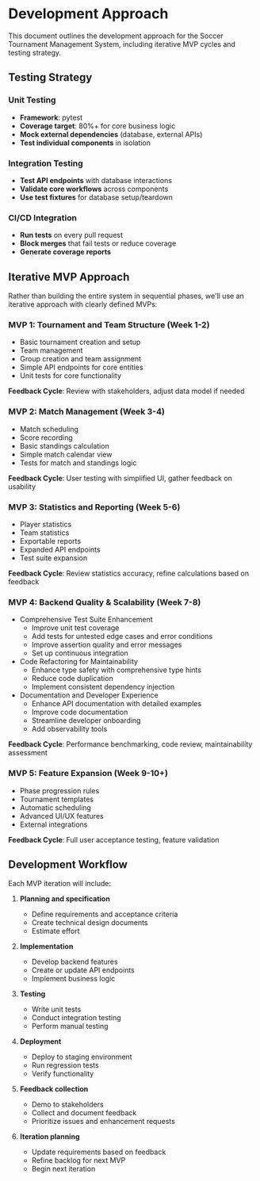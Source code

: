 # Development Approach

This document outlines the development approach for the Soccer Tournament Management System, including iterative MVP cycles and testing strategy.

## Testing Strategy

### Unit Testing
- **Framework**: pytest
- **Coverage target**: 80%+ for core business logic
- **Mock external dependencies** (database, external APIs)
- **Test individual components** in isolation

### Integration Testing
- **Test API endpoints** with database interactions
- **Validate core workflows** across components
- **Use test fixtures** for database setup/teardown

### CI/CD Integration
- **Run tests** on every pull request
- **Block merges** that fail tests or reduce coverage
- **Generate coverage reports**

## Iterative MVP Approach

Rather than building the entire system in sequential phases, we'll use an iterative approach with clearly defined MVPs:

### MVP 1: Tournament and Team Structure (Week 1-2)
- Basic tournament creation and setup
- Team management
- Group creation and team assignment
- Simple API endpoints for core entities
- Unit tests for core functionality

**Feedback Cycle**: Review with stakeholders, adjust data model if needed

### MVP 2: Match Management (Week 3-4)
- Match scheduling
- Score recording
- Basic standings calculation
- Simple match calendar view
- Tests for match and standings logic

**Feedback Cycle**: User testing with simplified UI, gather feedback on usability

### MVP 3: Statistics and Reporting (Week 5-6)
- Player statistics
- Team statistics
- Exportable reports
- Expanded API endpoints
- Test suite expansion

**Feedback Cycle**: Review statistics accuracy, refine calculations based on feedback

### MVP 4: Backend Quality & Scalability (Week 7-8)
- Comprehensive Test Suite Enhancement
  - Improve unit test coverage
  - Add tests for untested edge cases and error conditions
  - Improve assertion quality and error messages
  - Set up continuous integration
- Code Refactoring for Maintainability
  - Enhance type safety with comprehensive type hints
  - Reduce code duplication
  - Implement consistent dependency injection
- Documentation and Developer Experience
  - Enhance API documentation with detailed examples
  - Improve code documentation
  - Streamline developer onboarding
  - Add observability tools

**Feedback Cycle**: Performance benchmarking, code review, maintainability assessment

### MVP 5: Feature Expansion (Week 9-10+)
- Phase progression rules
- Tournament templates
- Automatic scheduling
- Advanced UI/UX features
- External integrations

**Feedback Cycle**: Full user acceptance testing, feature validation

## Development Workflow

Each MVP iteration will include:

1. **Planning and specification**
   - Define requirements and acceptance criteria
   - Create technical design documents
   - Estimate effort

2. **Implementation**
   - Develop backend features
   - Create or update API endpoints
   - Implement business logic

3. **Testing**
   - Write unit tests
   - Conduct integration testing
   - Perform manual testing

4. **Deployment**
   - Deploy to staging environment
   - Run regression tests
   - Verify functionality

5. **Feedback collection**
   - Demo to stakeholders
   - Collect and document feedback
   - Prioritize issues and enhancement requests

6. **Iteration planning**
   - Update requirements based on feedback
   - Refine backlog for next MVP
   - Begin next iteration 